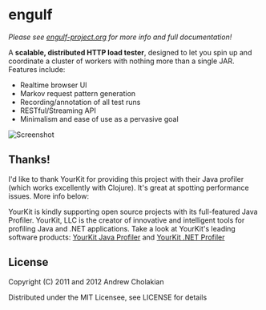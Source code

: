 # engulf

*Please see [engulf-project.org](http://engulf-project.org) for more info and full documentation!*

A **scalable, distributed HTTP load tester**, designed to let you spin up and coordinate a cluster of workers with nothing more than a single JAR. Features include:

* Realtime browser UI
* Markov request pattern generation
* Recording/annotation of all test runs
* RESTful/Streaming API
* Minimalism and ease of use as a pervasive goal

![Screenshot](https://img.skitch.com/20120811-qf81tgw9pg51mnbjnidq4axmgf.png)

## Thanks!
I'd like to thank YourKit for providing this project with their Java profiler (which works excellently with Clojure).
It's great at spotting performance issues. More info below:

YourKit is kindly supporting open source projects with its full-featured Java Profiler.
YourKit, LLC is the creator of innovative and intelligent tools for profiling
Java and .NET applications. Take a look at YourKit's leading software products:
[YourKit Java Profiler](http://www.yourkit.com/java/profiler/index.jsp) and
[YourKit .NET Profiler](http://www.yourkit.com/.net/profiler/index.jsp)

## License

Copyright (C) 2011 and 2012 Andrew Cholakian

Distributed under the MIT Licensee, see LICENSE for details
